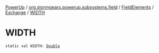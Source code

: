 [PowerUp](../../../index.md) / [org.stormgears.powerup.subsystems.field](../../index.md) / [FieldElements](../index.md) / [Exchange](index.md) / [WIDTH](./-w-i-d-t-h.md)

# WIDTH

`static val WIDTH: `[`Double`](https://kotlinlang.org/api/latest/jvm/stdlib/kotlin/-double/index.html)